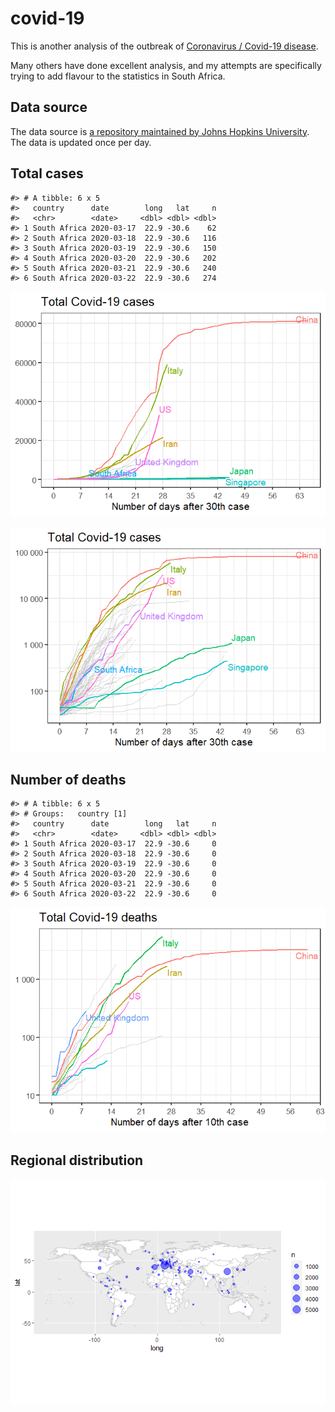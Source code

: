 
<!-- README.md is generated from README.Rmd. Please edit that file -->

# covid-19

<!-- badges: start -->

<!-- badges: end -->

This is another analysis of the outbreak of [Coronavirus / Covid-19
disease](https://en.wikipedia.org/wiki/Coronavirus_disease_2019).

Many others have done excellent analysis, and my attempts are
specifically trying to add flavour to the statistics in South Africa.

## Data source

The data source is [a repository maintained by Johns Hopkins
University](https://github.com/CSSEGISandData/COVID-19). The data is
updated once per day.

## Total cases

    #> # A tibble: 6 x 5
    #>   country      date        long   lat     n
    #>   <chr>        <date>     <dbl> <dbl> <dbl>
    #> 1 South Africa 2020-03-17  22.9 -30.6    62
    #> 2 South Africa 2020-03-18  22.9 -30.6   116
    #> 3 South Africa 2020-03-19  22.9 -30.6   150
    #> 4 South Africa 2020-03-20  22.9 -30.6   202
    #> 5 South Africa 2020-03-21  22.9 -30.6   240
    #> 6 South Africa 2020-03-22  22.9 -30.6   274

![](README_files/figure-gfm/unnamed-chunk-5-1.png)<!-- -->

![](README_files/figure-gfm/unnamed-chunk-6-1.png)<!-- -->

## Number of deaths

    #> # A tibble: 6 x 5
    #> # Groups:   country [1]
    #>   country      date        long   lat     n
    #>   <chr>        <date>     <dbl> <dbl> <dbl>
    #> 1 South Africa 2020-03-17  22.9 -30.6     0
    #> 2 South Africa 2020-03-18  22.9 -30.6     0
    #> 3 South Africa 2020-03-19  22.9 -30.6     0
    #> 4 South Africa 2020-03-20  22.9 -30.6     0
    #> 5 South Africa 2020-03-21  22.9 -30.6     0
    #> 6 South Africa 2020-03-22  22.9 -30.6     0

![](README_files/figure-gfm/unnamed-chunk-9-1.png)<!-- -->

## Regional distribution

![](README_files/figure-gfm/unnamed-chunk-10-1.png)<!-- -->
